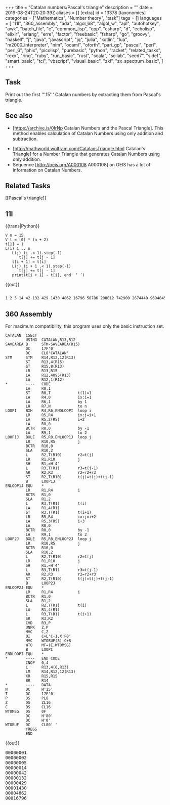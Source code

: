 +++
title = "Catalan numbers/Pascal's triangle"
description = ""
date = 2019-08-24T20:20:39Z
aliases = []
[extra]
id = 13378
[taxonomies]
categories = ["Mathematics", "Number theory", "task"]
tags = []
languages = [
  "11l",
  "360_assembly",
  "ada",
  "algol_68",
  "algol_w",
  "apl",
  "autohotkey",
  "awk",
  "batch_file",
  "c",
  "common_lisp",
  "cpp",
  "csharp",
  "d",
  "echolisp",
  "elixir",
  "erlang",
  "erre",
  "factor",
  "freebasic",
  "fsharp",
  "go",
  "groovy",
  "haskell",
  "j",
  "java",
  "javascript",
  "jq",
  "julia",
  "kotlin",
  "lua",
  "m2000_interpreter",
  "nim",
  "ocaml",
  "oforth",
  "pari_gp",
  "pascal",
  "perl",
  "perl_6",
  "phix",
  "picolisp",
  "purebasic",
  "python",
  "racket",
  "related_tasks",
  "rexx",
  "ring",
  "ruby",
  "run_basic",
  "rust",
  "scala",
  "scilab",
  "seed7",
  "sidef",
  "smart_basic",
  "tcl",
  "vbscript",
  "visual_basic",
  "zkl",
  "zx_spectrum_basic",
]
+++

## Task
Print out the first   '''15'''   Catalan numbers by extracting them from Pascal's triangle.


## See also
*   [https://archive.is/0IrNp Catalan Numbers and the Pascal Triangle]. <!-- Relation Pascal Triangle and the Catalan Numbers Radoslav Jovanovic -->     This method enables calculation of Catalan Numbers using only addition and subtraction.
<!-- '''http://milan.milanovic.org/math/english/fibo/fibo4.html is broken. -->
*   [http://mathworld.wolfram.com/CatalansTriangle.html Catalan's Triangle] for a Number Triangle that generates Catalan Numbers using only addition.
*   Sequence [http://oeis.org/A000108 A000108] on OEIS has a lot of information on Catalan Numbers.

## Related Tasks
[[Pascal's triangle]]





## 11l

{{trans|Python}}

```11l
V n = 15
V t = [0] * (n + 2)
t[1] = 1
L(i) 1 .. n
   L(j) (i .< 1).step(-1)
      t[j] += t[j - 1]
   t[i + 1] = t[i]
   L(j) (i + 1 .< 1).step(-1)
      t[j] += t[j - 1]
   print(t[i + 1] - t[i], end' ‘ ’)
```

{{out}}

```txt

1 2 5 14 42 132 429 1430 4862 16796 58786 208012 742900 2674440 9694845

```



## 360 Assembly

For maximum compatibility, this program uses only the basic instruction set.

```360asm
CATALAN  CSECT
         USING  CATALAN,R13,R12
SAVEAREA B      STM-SAVEAREA(R15)
         DC     17F'0'
         DC     CL8'CATALAN'
STM      STM    R14,R12,12(R13)
         ST     R13,4(R15)
         ST     R15,8(R13)
         LR     R13,R15
         LA     R12,4095(R13)
         LA     R12,1(R12)
*        ----   CODE
         LA     R0,1
         ST     R0,T            t(1)=1
         LA     R4,0            ix:i=1
         LA     R6,1            by 1
         LH     R7,N            to n
LOOPI    BXH    R4,R6,ENDLOOPI  loop i
         LR     R5,R4           ix:j=i+1
         LA     R5,2(R5)        i+2
         LA     R8,0
         BCTR   R8,0            by -1
         LA     R9,1            to 2
LOOP1J   BXLE   R5,R8,ENLOOP1J  loop j
         LR     R10,R5          j
         BCTR   R10,0
         SLA    R10,2
         L      R2,T(R10)       r2=t(j)
         LR     R1,R10          j
         SH     R1,=H'4'
         L      R3,T(R1)        r3=t(j-1)
         AR     R2,R3           r2=r2+r3
         ST     R2,T(R10)       t(j)=t(j)+t(j-1)
         B      LOOP1J
ENLOOP1J EQU    *
         LR     R1,R4           i
         BCTR   R1,0
         SLA    R1,2
         L      R3,T(R1)        t(i)
         LA     R1,4(R1)
         ST     R3,T(R1)        t(i+1)
         LR     R5,R4           ix:j=i+2
         LA     R5,3(R5)        i+3
         LA     R8,0
         BCTR   R8,0            by -1
         LA     R9,1            to 2
LOOP2J   BXLE   R5,R8,ENLOOP2J  loop j
         LR     R10,R5          j
         BCTR   R10,0
         SLA    R10,2
         L      R2,T(R10)       r2=t(j)
         LR     R1,R10          j
         SH     R1,=H'4'
         L      R3,T(R1)        r3=t(j-1)
         AR     R2,R3           r2=r2+r3
         ST     R2,T(R10)       t(j)=t(j)+t(j-1)
         B      LOOP2J
ENLOOP2J EQU    *
         LR     R1,R4           i
         BCTR   R1,0
         SLA    R1,2
         L      R2,T(R1)        t(i)
         LA     R1,4(R1)
         L      R3,T(R1)        t(i+1)
         SR     R3,R2
         CVD    R3,P
         UNPK   Z,P
         MVC    C,Z
         OI     C+L'C-1,X'F0'
         MVC    WTOBUF(8),C+8
         WTO    MF=(E,WTOMSG)
         B      LOOPI
ENDLOOPI EQU    *
*        ----   END CODE
         CNOP   0,4
         L      R13,4(0,R13)
         LM     R14,R12,12(R13)
         XR     R15,R15
         BR     R14
*        ----   DATA
N        DC     H'15'
T        DC     17F'0'
P        DS     PL8
Z        DS     ZL16
C        DS     CL16
WTOMSG   DS     0F
         DC     H'80'
         DC     H'0'
WTOBUF   DC     CL80' '
         YREGS
         END
```

{{out}}
<pre style="height:20ex">00000001
00000002
00000005
00000014
00000042
00000132
00000429
00001430
00004862
00016796
00058786
00208012
00742900
02674440
09694845
```



## Ada


Uses package Pascal from the Pascal triangle solution[[http://rosettacode.org/wiki/Pascal%27s_triangle#Ada]]


```Ada
with Ada.Text_IO, Pascal;

procedure Catalan is

   Last: Positive := 15;
   Row: Pascal.Row := Pascal.First_Row(2*Last+1);

begin
   for I in 1 .. Last loop
      Row := Pascal.Next_Row(Row);
      Row := Pascal.Next_Row(Row);
      Ada.Text_IO.Put(Integer'Image(Row(I+1)-Row(I+2)));
   end loop;
end Catalan;
```


{{out}}


```txt
1 2 5 14 42 132 429 1430 4862 16796 58786 208012 742900 2674440 9694845
```



## ALGOL 68

{{trans|C++}}

```algol68
INT n = 15;
[ 0 : n + 1 ]INT t;
t[0] := 0;
t[1] := 1;
FOR i TO n DO
    FOR j FROM i   BY -1 TO 2 DO t[j] := t[j] + t[j-1] OD;
    t[i+1] := t[i];
    FOR j FROM i+1 BY -1 TO 2 DO t[j] := t[j] + t[j-1] OD;
    print( ( whole( t[i+1] - t[i], 0 ), " " ) )
OD
```

{{out}}

```txt

1 2 5 14 42 132 429 1430 4862 16796 58786 208012 742900 2674440 9694845

```



## ALGOL W


```algolw
begin
    % print the first 15 Catalan numbers from Pascal's triangle %
    integer n;
    n := 15;
    begin
        integer array pascalLine ( 1 :: n + 1 );
        % the Catalan numbers are the differences between the middle and middle - 1 numbers of the odd %
        % lines of Pascal's triangle (lines with 3 or more numbers)                                    %
        % note - we only need to calculate the left side of the triangle                               %
        pascalLine( 1 ) := 1;
        for c := 2 until n + 1 do begin
            % even line %
            for i := c - 1 step -1 until 2 do pascalLine( i ) := pascalLine( i - 1 ) + pascalLine( i );
            pascalLine( c ) := pascalLine( c - 1 );
            % odd line %
            for i := c     step -1 until 2 do pascalLine( i ) := pascalLine( i - 1 ) + pascalLine( i );
            writeon( i_w := 1, s_w := 0, " ", pascalLine( c ) - pascalLine( c - 1 ) )
        end for_c
    end
end.
```

{{out}}

```txt

 1 2 5 14 42 132 429 1430 4862 16796 58786 208012 742900 2674440 9694845

```



## APL


```apl

      ⍝ Based heavily on the J solution
      CATALAN←{¯1↓↑-/1 ¯1↓¨(⊂⎕IO+0 0)⍉¨0 2⌽¨⊂(⎕IO-⍨⍳N){+\⍣⍺⊢⍵}⍤0 1⊢1⍴⍨N←⍵+2}

```

{{out}}

```txt

      CATALAN 15
1 2 5 14 42 132 429 1430 4862 16796 58786 208012 742900 2674440 9694845

```



## AutoHotkey

{{works with|AutoHotkey_L}}

```AutoHotkey
/* Generate Catalan Numbers
//
// smgs: 20th Feb, 2014
*/
Array := [], Array[2,1] := Array[2,2] := 1 ; Array inititated and 2nd row of pascal's triangle assigned
INI := 3 ; starts with calculating the 3rd row and as such the value
Loop, 31 ; every odd row is taken for calculating catalan number as such to obtain 15 we need 2n+1
{
	if ( A_index > 2 )
	{
		Loop, % A_INDEX
		{
			old := ini-1, 		index := A_index, 		index_1 := A_index + 1
			Array[ini, index_1] := Array[old, index] + Array[old, index_1]
			Array[ini, 1] := Array[ini, ini] := 1
			line .= Array[ini, A_index] " "
		}
	;~ MsgBox % line ; gives rows of pascal's triangle
	; calculating every odd row starting from 1st so as to obtain catalan's numbers
		if ( mod(ini,2) != 0)
		{
			StringSplit, res, line, %A_Space%
			ans := res0//2, ans_1 := ans++
			result := result . res%ans_1% - res%ans% " "
		}
	line :=
	ini++
	}
}
MsgBox % result
```

{{out|Produces}}

```txt

1 2 5 14 42 132 429 1430 4862 16796 58786 208012 742900 2674440 9694845

```


## AWK


```AWK

# syntax: GAWK -f CATALAN_NUMBERS_PASCALS_TRIANGLE.AWK
# converted from C
BEGIN {
    printf("1")
    for (n=2; n<=15; n++) {
      num = den = 1
      for (k=2; k<=n; k++) {
        num *= (n + k)
        den *= k
        catalan = num / den
      }
      printf(" %d",catalan)
    }
    printf("\n")
    exit(0)
}

```

{{out}}

```txt

1 2 5 14 42 132 429 1430 4862 16796 58786 208012 742900 2674440 9694845

```



## Batch File


```dos
@echo off
setlocal ENABLEDELAYEDEXPANSION
set n=15
set /A nn=n+1
for /L %%i in (0,1,%nn%) do set t.%%i=0
set t.1=1
for /L %%i in (1,1,%n%) do (
    set /A ip=%%i+1
    for /L %%j in (%%i,-1,1) do (
        set /A jm=%%j-1
	    set /A t.%%j=t.%%j+t.!jm!
	)
    set /A t.!ip!=t.%%i
    for /L %%j in (!ip!,-1,1) do (
        set /A jm=%%j-1
	    set /A t.%%j=t.%%j+t.!jm!
	)
    set /A ci=t.!ip!-t.%%i
	echo !ci!
  )
)
pause
```

{{Out}}
<pre style="height:20ex">1
2
5
14
42
132
429
1430
4862
16796
58786
208012
742900
2674440
9694845
```



## C


```c

//This code implements the print of 15 first Catalan's Numbers
//Formula used:
//  __n__
//   | |  (n + k) / k  n>0
//   k=2

#include <stdio.h>
#include <stdlib.h>

//the number of Catalan's Numbers to be printed
const int N = 15;

int main()
{
    //loop variables (in registers)
    register int k, n;

    //necessarily ull for reach big values
    unsigned long long int num, den;

    //the nmmber
    int catalan;

    //the first is not calculated for the formula
    printf("1 ");

    //iterating from 2 to 15
    for (n=2; n<=N; ++n) {
        //initializaing for products
        num = den = 1;
        //applying the formula
        for (k=2; k<=n; ++k) {
            num *= (n+k);
            den *= k;
            catalan = num /den;
        }

        //output
        printf("%d ", catalan);
    }

    //the end
    printf("\n");
    return 0;
}

```


{{out}}

```txt

1 2 5 14 42 132 429 1430 4862 16796 58786 208012 742900 2674440 9694845

```



## C++


```cpp
// Generate Catalan Numbers
//
// Nigel Galloway: June 9th., 2012
//
#include <iostream>
int main() {
  const int N = 15;
  int t[N+2] = {0,1};
  for(int i = 1; i<=N; i++){
    for(int j = i; j>1; j--) t[j] = t[j] + t[j-1];
    t[i+1] = t[i];
    for(int j = i+1; j>1; j--) t[j] = t[j] + t[j-1];
    std::cout << t[i+1] - t[i] << " ";
  }
  return 0;
}
```

{{out|Produces}}

```txt

1 2 5 14 42 132 429 1430 4862 16796 58786 208012 742900 2674440 9694845

```



## C#

{{trans|C++}}

```c#

int n = 15;
List<int> t = new List<int>() { 0, 1 };
for (int i = 1; i <= n; i++)
{
    for (var j = i; j > 1; j--) t[j] += t[j - 1];
    t.Add(t[i]);
    for (var j = i + 1; j > 1; j--) t[j] += t[j - 1];
    Console.Write(((i == 1) ? "" : ", ") + (t[i + 1] - t[i]));
}

```

{{out|Produces}}

```txt

1, 2, 5, 14, 42, 132, 429, 1430, 4862, 16796, 58786, 208012, 742900, 2674440, 9694845

```




## Common Lisp



```Lisp
(defun catalan (n)
  "Return the n-th Catalan number"
  (if (<= n 1)  1
    (let ((result 2))
      (dotimes (k (- n 2) result)
        (setq result (* result (/ (+ n k 2) (+ k 2)))) ))))


(dotimes (n 15)
  (print (catalan (1+ n))) )
```


{{out}}


```txt
1
2
5
14
42
132
429
1430
4862
16796
58786
208012
742900
2674440
9694845
```




## D

{{trans|C++}}

```d
void main() {
    import std.stdio;

    enum uint N = 15;
    uint[N + 2] t;
    t[1] = 1;

    foreach (immutable i; 1 .. N + 1) {
        foreach_reverse (immutable j; 2 .. i + 1)
            t[j] += t[j - 1];
        t[i + 1] = t[i];
        foreach_reverse (immutable j; 2 .. i + 2)
            t[j] += t[j - 1];
        write(t[i + 1] - t[i], ' ');
    }
}
```

{{out}}

```txt
1 2 5 14 42 132 429 1430 4862 16796 58786 208012 742900 2674440 9694845
```



## EchoLisp


```scheme

(define dim 100)
(define-syntax-rule  (Tidx i j)  (+ i (* dim j)))

;; generates Catalan's triangle
;; T (i , j) = T(i-1,j) + T (i, j-1)

(define (T n)
	(define i (modulo n dim))
	(define j (quotient n dim))
	(cond
		((zero? i) 1) ;; left column = 1
		((= i j) (T (Tidx (1- i) j))) ;; diagonal value = left value
		(else (+ (T (Tidx (1- i) j)) (T (Tidx i (1- j)))))))

(remember 'T #(1))

```

{{out}}

```scheme

;; take elements on diagonal = Catalan numbers
(for ((i (in-range 0 16))) (write (T (Tidx i i))))

 → 1 1 2 5 14 42 132 429 1430 4862 16796 58786 208012 742900 2674440 9694845

```



## Elixir


```elixir
defmodule Catalan do
  def numbers(num) do
    {result,_} = Enum.reduce(1..num, {[],{0,1}}, fn i,{list,t0} ->
      t1 = numbers(i, t0)
      t2 = numbers(i+1, Tuple.insert_at(t1, i+1, elem(t1, i)))
      {[elem(t2, i+1) - elem(t2, i) | list], t2}
    end)
    Enum.reverse(result)
  end

  defp numbers(0, t), do: t
  defp numbers(n, t), do: numbers(n-1, put_elem(t, n, elem(t, n-1) + elem(t, n)))
end

IO.inspect Catalan.numbers(15)
```


{{out}}

```txt

[1, 2, 5, 14, 42, 132, 429, 1430, 4862, 16796, 58786, 208012, 742900, 2674440, 9694845]

```


## Erlang


```erlang

-module(catalin).
-compile(export_all).
mul(N,D,S,S)->
	N2=N*(S+S),
	D2=D*S,
	K = N2 div D2 ;
mul(N,D,S,L)->
	N2=N*(S+L),
	D2=D*L,
	K = mul(N2,D2,S,L+1).

catl(Ans,16) -> Ans;
catl(D,S)->
	C=mul(1,1,S,2),
	catl([D|C],S+1).
main()->
	Ans=catl(1,2).

```


## ERRE


```ERRE

PROGRAM CATALAN

!$DOUBLE

DIM CATALAN[50]

FUNCTION ODD(X)
    ODD=FRC(X/2)<>0
END FUNCTION

PROCEDURE GETCATALAN(L)
    LOCAL J,K,W
    LOCAL DIM PASTRI[100]

    L=L*2
    PASTRI[0]=1
    J=0
    WHILE J<L DO
       J+=1
       K=INT((J+1)/2)
       PASTRI[K]=PASTRI[K-1]
       FOR W=K TO 1 STEP -1 DO
          PASTRI[W]+=PASTRI[W-1]
       END FOR
       IF NOT(ODD(J)) THEN
          K=INT(J/2)
          CATALAN[K]=PASTRI[K]-PASTRI[K-1]
       END IF
    END WHILE
END PROCEDURE

BEGIN
   LL=15
   GETCATALAN(LL)
   FOR I=1 TO LL DO
      WRITE("### ####################";I;CATALAN[I])
   END FOR
END PROGRAM

```

{{out}}

```txt

  1                    1
  2                    2
  3                    5
  4                   14
  5                   42
  6                  132
  7                  429
  8                 1430
  9                 4862
 10                16796
 11                58786
 12               208012
 13               742900
 14              2674440
 15              9694845

```



## F#


```F#

let mutable nm=uint64(1)
let mutable dm=uint64(1)
let mutable a=uint64(1)

printf "1, "
for i = 2 to 15 do
    nm<-uint64(1)
    dm<-uint64(1)
    for k = 2 to i do
        nm <-uint64( uint64(nm) * (uint64(i)+uint64(k)))
        dm <-uint64( uint64(dm) * uint64(k))
    let a = uint64(uint64(nm)/uint64(dm))
    printf "%u"a
    if(i<>15) then
        printf ", "

```



## Factor


```factor
USING: arrays grouping io kernel math prettyprint sequences ;
IN: rosetta-code.catalan-pascal

: next-row ( seq -- seq' )
    2 clump [ sum ] map 1 prefix 1 suffix ;

: pascal ( n -- seq )
    1 - { { 1 } } swap [ dup last next-row suffix ] times ;

15 2 * pascal [ length odd? ] filter [
    dup length 1 = [ 1 ]
    [ dup midpoint@ dup 1 + 2array swap nths first2 - ] if
    pprint bl
] each drop
```

{{out}}

```txt

1 1 2 5 14 42 132 429 1430 4862 16796 58786 208012 742900 2674440

```



## FreeBASIC


```freebasic
' version 15-09-2015
' compile with: fbc -s console

#Define size 31                 ' (N * 2 + 1)

Sub pascal_triangle(rows As Integer, Pas_tri() As ULongInt)

    Dim As Integer x, y

    For x = 1 To rows
        Pas_tri(1,x) = 1
        Pas_tri(x,1) = 1
    Next

    For x = 2 To rows
        For y = 2 To rows + 1 - x
            Pas_tri(x, y) = pas_tri(x - 1 , y) + pas_tri(x, y - 1)
        Next
    Next

End Sub

' ------=< MAIN >=------

Dim As Integer count, row
Dim As ULongInt triangle(1 To size, 1 To size)

pascal_triangle(size, triangle())

'  1   1   1   1   1   1
'  1   2   3   4   5   6
'  1   3   6  10  15  21
'  1   4  10  20  35  56
'  1   5  15  35  70 126
'  1   6  21  56 126 252
' The Pascal triangle is rotated 45 deg.
' to find the Catalan number we need to follow the diagonal
' for top left to bottom right
' take the number on diagonal and subtract the number in de cell
' one up and one to right
' 1 (2 - 1), 2 (6 - 4), 5 (20 - 15) ...


Print "The first 15 Catalan numbers are" : print
count = 1 : row = 2
Do
    Print Using "###: #########"; count; triangle(row, row) - triangle(row +1, row -1)
    row = row + 1
    count =  count + 1
Loop Until count > 15

' empty keyboard buffer
While InKey <> "" : Wend
Print : Print "hit any key to end program"
Sleep
End
```

{{out}}

```txt
The first 15 Catalan numbers are

  1:         1
  2:         2
  3:         5
  4:        14
  5:        42
  6:       132
  7:       429
  8:      1430
  9:      4862
 10:     16796
 11:     58786
 12:    208012
 13:    742900
 14:   2674440
 15:   9694845
```



## Go

{{trans|C++}}

```go
package main

import "fmt"

func main() {
    const n = 15
    t := [n + 2]uint64{0, 1}
    for i := 1; i <= n; i++ {
        for j := i; j > 1; j-- {
            t[j] += t[j-1]
        }
        t[i+1] = t[i]
        for j := i + 1; j > 1; j-- {
            t[j] += t[j-1]
        }
        fmt.Printf("%2d : %d\n", i, t[i+1]-t[i])
    }
}
```


{{out}}

```txt

 1 : 1
 2 : 2
 3 : 5
 4 : 14
 5 : 42
 6 : 132
 7 : 429
 8 : 1430
 9 : 4862
10 : 16796
11 : 58786
12 : 208012
13 : 742900
14 : 2674440
15 : 9694845

```



## Groovy

{{trans|C}}

```Groovy

class Catalan
{
 public static void main(String[] args)
  {
    BigInteger N = 15;
    BigInteger k,n,num,den;
    BigInteger  catalan;
      print(1);
       for(n=2;n<=N;n++)
          {
            num = 1;
            den = 1;
              for(k=2;k<=n;k++)
                 {
                    num = num*(n+k);
                    den = den*k;
                    catalan = num/den;
                 }
            print(" " + catalan);
          }

  }
}
​
```

{{out}}

```txt

1 2 5 14 42 132 429 1430 4862 16796 58786 208012 742900 2674440 9694845

```



## Haskell

As required by the task this implementation extracts the Catalan numbers from Pascal's triangle, rather
than calculating them directly.  Also, note that it (correctly) produces [1, 1] as the first two numbers.

```haskell
import System.Environment (getArgs)

-- Pascal's triangle.
pascal :: [[Integer]]
pascal = [1] : map (\row -> 1 : zipWith (+) row (tail row) ++ [1]) pascal

-- The Catalan numbers from Pascal's triangle.  This uses a method from
-- http://www.cut-the-knot.org/arithmetic/algebra/CatalanInPascal.shtml
-- (see "Grimaldi").
catalan :: [Integer]
catalan = map (diff . uncurry drop) $ zip [0..] (alt pascal)
  where alt (x:_:zs) = x : alt zs -- every other element of an infinite list
        diff (x:y:_) = x - y
        diff (x:_)   = x

main :: IO ()
main = do
  ns <- fmap (map read) getArgs :: IO [Int]
  mapM_ (print . flip take catalan) ns
```


{{out}}

```txt

./catalan 15
[1,1,2,5,14,42,132,429,1430,4862,16796,58786,208012,742900,2674440]

```


=={{header|Icon}} and {{header|Unicon}}==

The following works in both languages.  It avoids computing elements in Pascal's triangle
that aren't used.


```unicon
link math

procedure main(A)
    limit := (integer(A[1])|15)+1
    every write(right(binocoef(i := 2*seq(0)\limit,i/2)-binocoef(i,i/2+1),30))
end
```


Sample run:

```txt

->cn
                             1
                             2
                             5
                            14
                            42
                           132
                           429
                          1430
                          4862
                         16796
                         58786
                        208012
                        742900
                       2674440
                       9694845
->

```



## J



```j
   Catalan=. }:@:(}.@:((<0 1)&|:) - }:@:((<0 1)&|:@:(2&|.)))@:(i. +/\@]^:[ #&1)@:(2&+)
```

{{out|Example use}}

```j
   Catalan 15
1 2 5 14 42 132 429 1430 4862 16796 58786 208012 742900 2674440 9694845

```


A structured derivation of Catalan follows:


```j
   o=. @: NB. Composition of verbs (functions)
   ( PascalTriangle=. i. ((+/\@]^:[)) #&1 ) 5
1 1  1  1  1
1 2  3  4  5
1 3  6 10 15
1 4 10 20 35
1 5 15 35 70
   ( MiddleDiagonal=. (<0 1)&|: )               o PascalTriangle 5
1 2 6 20 70
   ( AdjacentLeft=.   MiddleDiagonal o (2&|.) ) o PascalTriangle 5
1 4 15 1 5

   ( Catalan=. }: o (}. o MiddleDiagonal - }: o AdjacentLeft) o PascalTriangle o (2&+) f. ) 5
1 2 5 14 42

   Catalan
}:@:(}.@:((<0 1)&|:) - }:@:((<0 1)&|:@:(2&|.)))@:(i. +/\@]^:[ #&1)@:(2&+)
```



## Java

{{trans|C++}}

```java
public class Test {
    public static void main(String[] args) {
        int N = 15;
        int[] t = new int[N + 2];
        t[1] = 1;

        for (int i = 1; i <= N; i++) {

            for (int j = i; j > 1; j--)
                t[j] = t[j] + t[j - 1];

            t[i + 1] = t[i];

            for (int j = i + 1; j > 1; j--)
                t[j] = t[j] + t[j - 1];

            System.out.printf("%d ", t[i + 1] - t[i]);
        }
    }
}
```



```txt
1 2 5 14 42 132 429 1430 4862 16796 58786 208012 742900 2674440 9694845
```



## JavaScript


### ES5

Iteration
{{trans|C++}}

```javascript
var n = 15;
for (var t = [0, 1], i = 1; i <= n; i++) {
    for (var j = i; j > 1; j--) t[j] += t[j - 1];
    t[i + 1] = t[i];
    for (var j = i + 1; j > 1; j--) t[j] += t[j - 1];
    document.write(i == 1 ? '' : ', ', t[i + 1] - t[i]);
}
```

{{out}}

```txt

1, 2, 5, 14, 42, 132, 429, 1430, 4862, 16796, 58786, 208012, 742900, 2674440, 9694845

```



### ES6

Functional composition
{{Trans|Haskell}}


```JavaScript
(() => {
    'use strict';

    // CATALAN

    // catalanSeries :: Int -> [Int]
    let catalanSeries = n => {
        let alternate = xs => xs.reduce(
                (a, x, i) => i % 2 === 0 ? a.concat([x]) : a, []
            ),
            diff = xs => xs.length > 1 ? xs[0] - xs[1] : xs[0];

        return alternate(pascal(n * 2))
            .map((xs, i) => diff(drop(i, xs)));
    }

    // PASCAL

    // pascal :: Int -> [[Int]]
    let pascal = n => until(
            m => m.level <= 1,
            m => {
                let nxt = zipWith(
                    (a, b) => a + b, [0].concat(m.row), m.row.concat(0)
                );
                return {
                    row: nxt,
                    triangle: m.triangle.concat([nxt]),
                    level: m.level - 1
                }
            }, {
                level: n,
                row: [1],
                triangle: [
                    [1]
                ]
            }
        )
        .triangle;


    // GENERIC FUNCTIONS

    // zipWith :: (a -> b -> c) -> [a] -> [b] -> [c]
    let zipWith = (f, xs, ys) =>
        xs.length === ys.length ? (
            xs.map((x, i) => f(x, ys[i]))
        ) : undefined;

    // until :: (a -> Bool) -> (a -> a) -> a -> a
    let until = (p, f, x) => {
        let v = x;
        while (!p(v)) v = f(v);
        return v;
    }

    // drop :: Int -> [a] -> [a]
    let drop = (n, xs) => xs.slice(n);

    // tail :: [a] -> [a]
    let tail = xs => xs.length ? xs.slice(1) : undefined;

    return tail(catalanSeries(16));
})();
```


{{Out}}

```JavaScript
[1,2,5,14,42,132,429,1430,4862,16796,58786,208012,742900,2674440,9694845]
```



## jq

The first identity (C(2n,n) - C(2n, n-1)) given in the reference is used in accordance with the task description, but it would of course be more efficient to factor out C(2n,n) and use the expression C(2n,n)/(n+1). See also [[Catalan_numbers#jq]] for other alternatives.

''Warning'': jq uses IEEE 754 64-bit arithmetic,
so the algorithm used here for Catalan numbers loses precision for n > 30 and fails completely for n > 510.

```jq
def binomial(n; k):
  if k > n / 2 then binomial(n; n-k)
  else reduce range(1; k+1) as $i (1; . * (n - $i + 1) / $i)
  end;

# Direct (naive) computation using two numbers in Pascal's triangle:
def catalan_by_pascal: . as $n | binomial(2*$n; $n) - binomial(2*$n; $n-1);
```


'''Example''':
 (range(0;16), 30, 31, 510, 511) | [., catalan_by_pascal]
{{Out}}

```sh
$ jq -n -c -f Catalan_numbers_Pascal.jq
[0,0]
[1,1]
[2,2]
[3,5]
[4,14]
[5,42]
[6,132]
[7,429]
[8,1430]
[9,4862]
[10,16796]
[11,58786]
[12,208012]
[13,742900]
[14,2674440]
[15,9694845]
[30,3814986502092304]
[31,14544636039226880]
[510,5.491717746183512e+302]
[511,null]
```



## Julia

{{trans|Matlab}}

```julia
# v0.6

function pascal(n::Int)
    r = ones(Int, n, n)
    for i in 2:n, j in 2:n
        r[i, j] = r[i-1, j] + r[i, j-1]
    end
    return r
end

function catalan_num(n::Int)
    p = pascal(n + 2)
    p[n+4:n+3:end-1] - diag(p, 2)
end

@show catalan_num(15)
```


{{out}}

```txt
catalan_num(15) = [1, 2, 5, 14, 42, 132, 429, 1430, 4862, 16796, 58786, 208012, 742900, 2674440, 9694845]
```



## Kotlin


```scala
// version 1.1.2

import java.math.BigInteger

val ONE = BigInteger.ONE

fun pascal(n: Int, k: Int): BigInteger {
    if (n == 0 || k == 0) return ONE
    val num = (k + 1..n).fold(ONE) { acc, i -> acc * BigInteger.valueOf(i.toLong()) }
    val den = (2..n - k).fold(ONE) { acc, i -> acc * BigInteger.valueOf(i.toLong()) }
    return num / den
}

fun catalanFromPascal(n: Int) {
    for (i in 1 until n step 2) {
        val mi = i / 2 + 1
        val catalan = pascal(i, mi) - pascal(i, mi - 2)
        println("${"%2d".format(mi)} : $catalan")
    }
}

fun main(args: Array<String>) {
    val n = 15
    catalanFromPascal(n * 2)
}
```


{{out}}

```txt

 1 : 1
 2 : 2
 3 : 5
 4 : 14
 5 : 42
 6 : 132
 7 : 429
 8 : 1430
 9 : 4862
10 : 16796
11 : 58786
12 : 208012
13 : 742900
14 : 2674440
15 : 9694845

```



## Lua

For each line of odd-numbered length from Pascal's triangle, print the middle number minus the one immediately to its right.
This solution is heavily based on the Lua code to generate Pascal's triangle from the page for that task.

```Lua
function nextrow (t)
    local ret = {}
    t[0], t[#t + 1] = 0, 0
    for i = 1, #t do ret[i] = t[i - 1] + t[i] end
    return ret
end

function catalans (n)
    local t, middle = {1}
    for i = 1, n do
        middle = math.ceil(#t / 2)
        io.write(t[middle] - (t[middle + 1] or 0) .. " ")
        t = nextrow(nextrow(t))
    end
end

catalans(15)
```

{{out}}

```txt
1 1 2 5 14 42 132 429 1430 4862 16796 58786 208012 742900 2674440
```


## M2000 Interpreter

{{trans|FreeBasic}}
We have to add -1 in For x=2 to rows, because in FreeBasic when x=rows then inner loop never happen  because end value for y is 1, so lower than start value 2. In M2000 this should run from 2 to 1, so we have to exclude this situation from  outer loop, adding -1, and before loop we have to include en exit from sub if rows are less than 2.

We can define integer variables (16 bit), and we can use integer literals numbers using % as last char.

Inside triangle array we use decimal numbers, using @ for first literals, so all additions next produce decimals too.

We use & to pass by reference, here anarray, to sub, but because a sub can see anything in module we can change array name inside sub to same as triangle and we can remove arguments (including size).


```M2000 Interpreter

Module CatalanNumbers {
      Def Integer count, t_row, size=31
      Dim triangle(1 to size, 1 to size)

      \\ call sub
      pascal_triangle(size, &triangle())


      Print "The first 15 Catalan numbers are"
      count = 1% : t_row = 2%

      Do {
            Print  Format$("{0:0:-3}:{1:0:-15}", count, triangle(t_row, t_row) - triangle(t_row +1, t_row -1))
            t_row++
            count++
      } Until count > 15
      End

      Sub pascal_triangle(rows As Integer, &Pas_tri())
          Local x=0%, y=0%
          For x = 1 To rows
              Pas_tri( 1%, x ) = 1@
              Pas_tri( x, 1% ) = 1@
          Next x
          if rows<2 then exit sub
          For x = 2 To rows-1
              For y = 2 To rows + 1 - x
                  Pas_tri(x, y) = pas_tri(x - 1 , y) + pas_tri(x, y - 1)
              Next y
          Next x
      End Sub
}
CatalanNumbers

```

{{out}}

```txt

  1:              1
  2:              2
  3:              5
  4:             14
  5:             42
  6:            132
  7:            429
  8:           1430
  9:           4862
 10:          16796
 11:          58786
 12:         208012
 13:         742900
 14:        2674440
 15:        9694845

```



=={{header|Mathematica}} / {{header|Wolfram Language}}==
This builds the entire Pascal triangle that's needed and holds it in memory. Very inefficienct, but seems to be what is asked in the problem.

```Mathematica
nextrow[lastrow_] := Module[{output},
  output = ConstantArray[1, Length[lastrow] + 1];
  Do[
   output[[i + 1]] = lastrow[[i]] + lastrow[[i + 1]];
   , {i, 1, Length[lastrow] - 1}];
  output
  ]
pascaltriangle[size_] := NestList[nextrow, {1}, size]
catalannumbers[length_] := Module[{output, basetriangle},
  basetriangle = pascaltriangle[2 length];
  list1 = basetriangle[[# *2 + 1, # + 1]] & /@ Range[length];
  list2 = basetriangle[[# *2 + 1, # + 2]] & /@ Range[length];
  list1 - list2
  ]
(* testing *)
catalannumbers[15]
```

{{out}}

```txt
{1, 2, 5, 14, 42, 132, 429, 1430, 4862, 16796, 58786, 208012, 742900, 2674440, 9694845}
```


=={{header|MATLAB}} / {{header|Octave}}==


```MATLAB
n = 15;
p = pascal(n + 2);
p(n + 4 : n + 3 : end - 1)' - diag(p, 2)
```

{{Out}}

```txt
ans =
         1
         2
         5
        14
        42
       132
       429
      1430
      4862
     16796
     58786
    208012
    742900
   2674440
   9694845
```



## Nim

{{trans|Python}}

```nim
const n = 15
var t = newSeq[int](n + 2)

t[1] = 1
for i in 1..n:
  for j in countdown(i, 1): t[j] += t[j-1]
  t[i+1] = t[i]
  for j in countdown(i+1, 1): t[j] += t[j-1]
  stdout.write t[i+1] - t[i], " "
```

{{Out}}

```txt
1 2 5 14 42 132 429 1430 4862 16796 58786 208012 742900 2674440 9694845
```



## OCaml


```ocaml

let catalan : int ref = ref 0 in
Printf.printf "%d ," 1 ;
for i = 2 to 9  do
let nm : int ref = ref 1 in
let den : int ref = ref 1 in
for k = 2 to i do
nm := (!nm)*(i+k);
den := (!den)*k;
catalan := (!nm)/(!den) ;
done;
print_int (!catalan); print_string "," ;
done;;

```

{{out}}

```txt

OUTPUT:
1 ,2,5,14,42,132,429,1430,4862

```



## Oforth



```Oforth
import: mapping

: pascal( n -- [] )
   [ 1 ] n #[ dup [ 0 ] + [ 0 ] rot + zipWith( #+ ) ] times ;

: catalan( n -- m )
   n 2 * pascal at( n 1+ ) n 1+ / ;
```


{{out}}

```txt

>#catalan 15 seq map .
[1, 2, 5, 14, 42, 132, 429, 1430, 4862, 16796, 58786, 208012, 742900, 2674440, 9694845]

```



## PARI/GP


```parigp
vector(15,n,binomial(2*n,n)-binomial(2*n,n+1))
```

{{out}}

```txt
%1 = [1, 2, 5, 14, 42, 132, 429, 1430, 4862, 16796, 58786, 208012, 742900, 2674440, 9694845]
```



## Pascal


```pascal
type
  tElement = Uint64;
var
  Catalan : array[0..50] of tElement;
procedure GetCatalan(L:longint);
var
  PasTri : array[0..100] of tElement;
  j,k: longInt;
begin
  l := l*2;
  PasTri[0] := 1;
  j    := 0;
  while (j<L) do
  begin
    inc(j);
    k := (j+1) div 2;
    PasTri[k] :=PasTri[k-1];
    For k := k downto 1 do
      inc(PasTri[k],PasTri[k-1]);
    IF NOT(Odd(j)) then
    begin
      k := j div 2;
      Catalan[k] :=PasTri[k]-PasTri[k-1];
    end;
  end;
end;

var
  i,l: longint;
Begin
  l := 15;
  GetCatalan(L);
  For i := 1 to L do
    Writeln(i:3,Catalan[i]:20);
end.
```


```txt
  1                   1
  2                   2
  3                   5
  4                  14
  5                  42
  6                 132
  7                 429
  8                1430
  9                4862
 10               16796
 11               58786
 12              208012
 13              742900
 14             2674440
 15             9694845


```



## Perl

{{trans|C++}}

```Perl>use constant N =
 15;
my @t = (0, 1);
for(my $i = 1; $i <= N; $i++) {
    for(my $j = $i; $j > 1; $j--) { $t[$j] += $t[$j-1] }
    $t[$i+1] = $t[$i];
    for(my $j = $i+1; $j>1; $j--) { $t[$j] += $t[$j-1] }
    print $t[$i+1] - $t[$i], " ";
}
```

{{out}}

```txt
1 2 5 14 42 132 429 1430 4862 16796 58786 208012 742900 2674440 9694845
```


After the 28th Catalan number, this overflows 64-bit integers.  We could add <tt>use bigint;</tt> <tt>use Math::GMP ":constant";</tt> to make it work, albeit not at a fast pace.  However we can use a module to do it much faster:
{{libheader|ntheory}}

```Perl
use ntheory qw/binomial/;
print join(" ", map { binomial( 2*$_, $_) / ($_+1) } 1 .. 1000), "\n";
```


The <tt>Math::Pari</tt> module also has a binomial, but isn't as fast and overflows its stack after 3400.


## Perl 6

{{works with|Rakudo|2015.12}}

```perl6
constant @pascal = [1], -> @p { [0, |@p Z+ |@p, 0] } ... *;

constant @catalan = gather for 2, 4 ... * -> $ix {
    my @row := @pascal[$ix];
    my $mid = +@row div 2;
    take [-] @row[$mid, $mid+1]
}

.say for @catalan[^20];
```

{{out}}

```txt
1
2
5
14
42
132
429
1430
4862
16796
58786
208012
742900
2674440
9694845
35357670
129644790
477638700
1767263190
6564120420
```



## Phix

Calculates the minimum pascal triangle in minimum memory. Inspired by the comments in, but not the code of the FreeBasic example

```Phix
constant N = 15 -- accurate to 30, nan/inf for anything over 514 (bigatom version is below).
sequence catalan = {},      -- (>=1 only)
         p = repeat(1,N+1)
atom p1
for i=1 to N do
    p1 = p[1]*2
    catalan = append(catalan,p1-p[2])
    for j=1 to N-i+1 do
        p1 += p[j+1]
        p[j] = p1
    end for
--  ?p[1..N-i+1]
end for
?catalan
```

{{out}}

```txt

{1,2,5,14,42,132,429,1430,4862,16796,58786,208012,742900,2674440,9694845}

```

Explanatory comments to accompany the above

```Phix
-- FreeBASIC said:
--'  1   1   1   1   1   1
--'  1   2   3   4   5   6
--'  1   3   6  10  15  21
--'  1   4  10  20  35  56
--'  1   5  15  35  70 126
--'  1   6  21  56 126 252
--' The Pascal triangle is rotated 45 deg.
--' to find the Catalan number we need to follow the diagonal
--' for top left to bottom right
--' take the number on diagonal and subtract the number in de cell
--' one up and one to right
--' 1 (2 - 1), 2 (6 - 4), 5 (20 - 15) ...
--
-- The first thing that struck me was it is twice as big as it needs to be,
--  something like this would do...
--    1   1   1   1   1   1
--        2   3   4   5   6
--            6  10  15  21
--               20  35  56
--                   70 126
--                      252
-- It is more obvious from the upper square that the diagonal on that, which is
--  that same as column 1 on this, is twice the previous, which on the second
--  diagram is in column 2. Further, once we have calculated the value for column
--  one above, we can use it immediately to calculate the next catalan number and
--  do not need to store it. Lastly we can overwrite row 1 with row 2 etc in situ,
--  and the following shows what we need for subsequent rounds:
--    1   1   1   1   1
--    3   4   5   6
--   10  15  21
--   35  56
--  126  (unused)
```



###  gmp version

{{libheader|mpfr}}

```Phix
include builtins\mpfr.e

function catalanB(integer n)    -- very very fast!
sequence catalan = mpz_inits(n),
         p = mpz_inits(n+1,1)
mpz p1 = mpz_init(1)
    if n=0 then return p1 end if
    for i=1 to n do
        mpz_mul_si(p1,p[1],2)
        mpz_sub(catalan[i],p1,p[2])
        for j=1 to n-i+1 do
            mpz_add(p1,p1,p[j+1])
            mpz_set(p[j],p1)
        end for
    end for
    return catalan[n]
end function

printf(1,"%d: %s (%s)\n",{100,mpz_get_str(catalanB(100))})
printf(1,"%d: %s (%s)\n",{250,mpz_get_str(catalanB(250))})
```

{{out}}

```txt

100: 896519947090131496687170070074100632420837521538745909320
250: 465116795969233796497747947259667807407291160080922096111953326525143875193659257831340309862635877995262413955019878805418475969029457769094808256

```

The above is significantly faster than the equivalent(s) on [[Catalan_numbers#Phix|Catalan_numbers]],
a quick comparison showing the latter getting exponentially worse (then again I memoised the slowest recursive version):

```txt

            800 2000  4000 8000
catalanB:  0.6s 3.5s 14.5s  64s
catalan2m: 0.7s 7.0s 64.9s 644s

```



## PicoLisp


```PicoLisp
(de bino (N K)
   (let f
      '((N)
         (if (=0 N) 1 (apply * (range 1 N))) )
      (/
         (f N)
         (* (f (- N K)) (f K)) ) ) )

(for N 15
  (println
     (-
        (bino (* 2 N) N)
        (bino (* 2 N) (inc N)) ) ) )
(bye)
```



## PureBasic

{{trans|C}}

```PureBasic
#MAXNUM = 15
Declare catalan()

If OpenConsole("Catalan numbers")
  catalan()
  Input()
  End 0
Else
  End -1
EndIf

Procedure catalan()
  Define k.i, n.i, num.d, den.d, cat.d

  Print("1 ")

  For n=2 To #MAXNUM
    num=1 : den =1
    For k=2 To n
      num * (n+k)
      den * k
      cat = num / den
    Next
    Print(Str(cat)+" ")
  Next
EndProcedure
```

{{out}}

```txt

1 2 5 14 42 132 429 1430 4862 16796 58786 208012 742900 2674440 9694845
```



## Python


### Procedural

{{trans|C++}}

```python>>>
 n = 15
>>> t = [0] * (n + 2)
>>> t[1] = 1
>>> for i in range(1, n + 1):
	for j in range(i, 1, -1): t[j] += t[j - 1]
	t[i + 1] = t[i]
	for j in range(i + 1, 1, -1): t[j] += t[j - 1]
	print(t[i+1] - t[i], end=' ')


1 2 5 14 42 132 429 1430 4862 16796 58786 208012 742900 2674440 9694845
>>>
```


{{Works with|Python|2.7}}

```python
def catalan_number(n):
    nm = dm = 1
    for k in range(2, n+1):
      nm, dm = ( nm*(n+k), dm*k )
    return nm/dm

print [catalan_number(n) for n in range(1, 16)]

[1, 2, 5, 14, 42, 132, 429, 1430, 4862, 16796, 58786, 208012, 742900, 2674440, 9694845]
```



### Composition of pure functions

Note that sequence [http://oeis.org/A000108 A000108]  on OEIS (referenced in the task description) confirms that the first four Catalan numbers are indeed 1, 1, 2, 5 ...

(Several scripts on this page appear to lose the first 1).

{{Trans|Haskell}}
{{Works with|Python|3.7}}

```python
'''Catalan numbers from Pascal's triangle'''

from itertools import (islice)
from operator import (add)


# nCatalans :: Int -> [Int]
def nCatalans(n):
    '''The first n Catalan numbers,
       derived from Pascal's triangle.'''

    # diff :: [Int] -> Int
    def diff(xs):
        '''Difference between the first two items in the list,
           if its length is more than one.
           Otherwise, the first (only) item in the list.'''
        return (
            xs[0] - (xs[1] if 1 < len(xs) else 0)
        ) if xs else None
    return list(map(
        compose(diff)(uncurry(drop)),
        enumerate(map(fst, take(n)(
            everyOther(
                pascalTriangle()
            )
        )))
    ))


# pascalTriangle :: Gen [[Int]]
def pascalTriangle():
    '''A non-finite stream of
       Pascal's triangle rows.'''
    return iterate(nextPascal)([1])


# nextPascal :: [Int] -> [Int]
def nextPascal(xs):
    '''A row of Pascal's triangle
       derived from a preceding row.'''
    return zipWith(add)([0] + xs)(xs + [0])


# TEST ----------------------------------------------------
# main :: IO ()
def main():
    '''First 16 Catalan numbers.'''

    print(
        nCatalans(16)
    )


# GENERIC -------------------------------------------------

# compose (<<<) :: (b -> c) -> (a -> b) -> a -> c
def compose(g):
    '''Right to left function composition.'''
    return lambda f: lambda x: g(f(x))


# drop :: Int -> [a] -> [a]
# drop :: Int -> String -> String
def drop(n):
    '''The sublist of xs beginning at
       (zero-based) index n.'''
    def go(xs):
        if isinstance(xs, list):
            return xs[n:]
        else:
            take(n)(xs)
            return xs
    return lambda xs: go(xs)


# everyOther :: Gen [a] -> Gen [a]
def everyOther(g):
    '''Every other item of a generator stream.'''
    while True:
        yield take(1)(g)
        take(1)(g)      # Consumed, not yielded.


# fst :: (a, b) -> a
def fst(tpl):
    '''First component of a pair.'''
    return tpl[0]


# iterate :: (a -> a) -> a -> Gen [a]
def iterate(f):
    '''An infinite list of repeated applications of f to x.'''
    def go(x):
        v = x
        while True:
            yield v
            v = f(v)
    return lambda x: go(x)


# take :: Int -> [a] -> [a]
# take :: Int -> String -> String
def take(n):
    '''The prefix of xs of length n,
       or xs itself if n > length xs.'''
    return lambda xs: (
        xs[0:n]
        if isinstance(xs, list)
        else list(islice(xs, n))
    )


# uncurry :: (a -> b -> c) -> ((a, b) -> c)
def uncurry(f):
    '''A function over a tuple
       derived from a curried function.'''
    return lambda xy: f(xy[0])(
        xy[1]
    )


# zipWith :: (a -> b -> c) -> [a] -> [b] -> [c]
def zipWith(f):
    '''A list constructed by zipping with a
       custom function, rather than with the
       default tuple constructor.'''
    return lambda xs: lambda ys: (
        list(map(f, xs, ys))
    )


# MAIN ---
if __name__ == '__main__':
    main()
```

{{Out}}

```txt
[1, 1, 2, 5, 14, 42, 132, 429, 1430, 4862, 16796, 58786, 208012, 742900, 2674440, 9694845]
```



## Racket


```Racket

#lang racket

(define (next-half-row r)
  (define r1 (for/list ([x r] [y (cdr r)]) (+ x y)))
  `(,(* 2 (car r1)) ,@(for/list ([x r1] [y (cdr r1)]) (+ x y)) 1 0))

(let loop ([n 15] [r '(1 0)])
  (cons (- (car r) (cadr r))
        (if (zero? n) '() (loop (sub1 n) (next-half-row r)))))
;; -> '(1 1 2 5 14 42 132 429 1430 4862 16796 58786 208012 742900
;;      2674440 9694845)

```



## REXX


### explicit subscripts

All of the REXX program examples can handle arbitrary large numbers.

```rexx
/*REXX program  obtains and displays  Catalan numbers  from  a  Pascal's triangle.      */
parse arg N .                                    /*Obtain the optional argument from CL.*/
if N=='' | N==","  then N=15                     /*Not specified?  Then use the default.*/
numeric digits max(9, N%2 + N%8)                 /*so we can handle huge Catalan numbers*/
@.=0;   @.1=1                                    /*stem array default; define 1st value.*/

  do i=1  for N;                               ip=i+1
                      do j=i   by -1  for N;   jm=j-1;   @.j=@.j+@.jm;    end /*j*/
  @.ip=@.i;           do k=ip  by -1  for N;   km=k-1;   @.k=@.k+@.km;    end /*k*/
  say  @.ip - @.i                                /*display the   Ith   Catalan number.  */
  end   /*i*/                                    /*stick a fork in it,  we're all done. */
```

'''output'''   when using the default input:

```txt

1
2
5
14
42
132
429
1430
4862
16796
58786
208012
742900
2674440
9694845

```



### implicit subscripts


```rexx
/*REXX program  obtains and displays  Catalan numbers  from  a  Pascal's triangle.      */
parse arg N .                                    /*Obtain the optional argument from CL.*/
if N=='' | N==","  then N=15                     /*Not specified?  Then use the default.*/
numeric digits max(9, N%2 + N%8)                 /*so we can handle huge Catalan numbers*/
@.=0;  @.1=1                                     /*stem array default; define 1st value.*/
               do i=1  for N;  ip=i+1
                                      do j=i   by -1  for N;  @.j=@.j+@(j-1);   end  /*j*/
               @.ip=@.i;              do k=ip  by -1  for N;  @.k=@.k+@(k-1);   end  /*k*/
               say  @.ip - @.i                   /*display the   Ith   Catalan number.  */
               end   /*i*/
exit                                             /*stick a fork in it,  we're all done. */
/*──────────────────────────────────────────────────────────────────────────────────────*/
@:  parse arg !;   return @.!                    /*return the value of   @.[arg(1)]     */
```

'''output'''   is the same as the 1<sup>st</sup> version.


### using binomial coefficients


```rexx
/*REXX program  obtains and displays  Catalan numbers  from  a  Pascal's triangle.      */
parse arg N .                                    /*Obtain the optional argument from CL.*/
if N=='' | N==","  then N=15                     /*Not specified?  Then use the default.*/
numeric digits max(9, N%2 + N%8)                 /*so we can handle huge Catalan numbers*/
                      do j=1  for N              /* [↓]  display   N   Catalan numbers. */
                      say  comb(j+j, j) % (j+1)  /*display the   Jth   Catalan number.  */
                      end   /*j*/
exit                                             /*stick a fork in it,  we're all done. */
/*──────────────────────────────────────────────────────────────────────────────────────*/
!:    procedure; parse arg z;   _=1;     do j=1  for arg(1);  _=_*j;  end;        return _
/*──────────────────────────────────────────────────────────────────────────────────────*/
comb: procedure; parse arg x,y;        if x=y  then return 1;   if y>x  then return 0
      if x-y<y  then y=x-y;     _=1;   do j=x-y+1  to x;  _=_*j;  end;       return _/!(y)
```

'''output'''   is the same as the 1<sup>st</sup> version.

===binomial coefficients, memoized===
This REXX version uses memoization for the calculation of factorials.

```rexx
/*REXX program  obtains and displays  Catalan numbers  from  a  Pascal's triangle.      */
parse arg N .                                    /*Obtain the optional argument from CL.*/
if N=='' | N==","  then N=15                     /*Not specified?  Then use the default.*/
numeric digits max(9, N%2 + N%8)                 /*so we can handle huge Catalan numbers*/
!.=.
                      do j=1  for N              /* [↓]  display   N   Catalan numbers. */
                      say  comb(j+j, j) % (j+1)  /*display the   Jth   Catalan number.  */
                      end   /*j*/
exit                                             /*stick a fork in it,  we're all done. */
/*──────────────────────────────────────────────────────────────────────────────────────*/
!:    procedure expose !.;  parse arg z;     if !.z\==. then return !.z;  _=1
                         do j=1  for arg(1);   _=_*j;   end;        !.z=_;   return _
/*──────────────────────────────────────────────────────────────────────────────────────*/
comb: procedure expose !.;  parse arg x,y;   if x=y  then return 1;  if y>x  then return 0
      if x-y<y  then y=x-y;     _=1;   do j=x-y+1  to x;  _=_*j;  end;       return _/!(y)
```

'''output'''   is the same as the 1<sup>st</sup> version.




## Ring


```ring

n=15
cat = list(n+2)
cat[1]=1
for i=1 to n
    for j=i+1 to 2 step -1
        cat[j]=cat[j]+cat[j-1]
    next
    cat[i+1]=cat[i]
    for j=i+2 to 2 step -1
        cat[j]=cat[j]+cat[j-1]
    next
    see "" + (cat[i+1]-cat[i]) + " "
next

```

Output:

```txt

1 2 5 14 42 132 429 1430 4862 16796 58786 208012 742900 2674440 9694845

```



## Ruby


```tcl
def catalan(num)
  t = [0, 1] #grows as needed
  (1..num).map do |i|
    i.downto(1){|j| t[j] += t[j-1]}
    t[i+1] = t[i]
    (i+1).downto(1) {|j| t[j] += t[j-1]}
    t[i+1] - t[i]
  end
end

p catalan(15)
```

{{out}}

```txt

[1, 2, 5, 14, 42, 132, 429, 1430, 4862, 16796, 58786, 208012, 742900, 2674440, 9694845]

```



## Run BASIC


```runbasic
n = 15
dim t(n+2)
t(1) = 1
for i = 1 to n
  for  j = i to 1 step -1  : t(j) = t(j) + t(j-1): next j
  t(i+1) = t(i)
  for  j = i+1 to 1 step -1: t(j) = t(j) + t(j-1 : next j
print t(i+1) - t(i);" ";
next i
```

{{out}}

```txt
1 2 5 14 42 132 429 1430 4862 16796 58786 208012 742900 2674440 9694845
```



## Rust


```rust


fn main()
{let n=15usize;
 let mut t= [0; 17];
 t[1]=1;
 let mut j:usize;
 for i in 1..n+1
 {
	j=i;
	loop{
	    if j==1{
		      break;
		}
		t[j]=t[j] + t[j-1];
		j=j-1;
	}
	t[i+1]= t[i];
	j=i+1;
	loop{
		if j==1{
		break;
		}
		t[j]=t[j] + t[j-1];
		j=j-1;
	}
	print!("{} ", t[i+1]-t[i]);
 }
}

```

{{out}}

```txt
1 2 5 14 42 132 429 1430 4862 16796 58786 208012 742900 2674440 9694845
```



## Scala


```Scala
def catalan(n: Int): Int =
  if (n <= 1) 1
  else (0 until n).map(i => catalan(i) * catalan(n - i - 1)).sum

(1 to 15).map(catalan(_))
```

{{Out}}See it in running in your browser by [https://scastie.scala-lang.org/2ybpRZxCTOyrx3mIy8yIDw Scastie (JVM)].

## Scilab

<lang>n=15
t=zeros(1,n+2)
t(1)=1
for i=1:n
  for j=i+1:-1:2
    t(j)=t(j)+t(j-1)
  end
  t(i+1)=t(i)
  for j=i+2:-1:2
    t(j)=t(j)+t(j-1)
  end
  disp(t(i+1)-t(i))
end
```

{{out}}
<pre style="height:20ex">    1.
    2.
    5.
    14.
    42.
    132.
    429.
    1430.
    4862.
    16796.
    58786.
    208012.
    742900.
    2674440.
    9694845.
```



## Seed7


```seed7
$ include "seed7_05.s7i";

const proc: main is func
  local
    const integer: N is 15;
    var array integer: t is [] (1) & N times 0;
    var integer: i is 0;
    var integer: j is 0;
  begin
    for i range 1 to N do
      for j range i downto 2 do
        t[j] +:= t[j - 1];
      end for;
      t[i + 1] := t[i];
      for j range i + 1 downto 2 do
        t[j] +:= t[j - 1];
      end for;
      write(t[i + 1] - t[i] <& " ");
    end for;
    writeln;
  end func;
```


{{out}}

```txt

1 2 5 14 42 132 429 1430 4862 16796 58786 208012 742900 2674440 9694845

```



## Sidef

{{trans|Ruby}}

```ruby
func catalan(num) {
  var t = [0, 1]
  (1..num).map { |i|
    flip(^i    ).each {|j| t[j+1] += t[j] }
    t[i+1] = t[i]
    flip(^i.inc).each {|j| t[j+1] += t[j] }
    t[i+1] - t[i]
  }
}

say catalan(15).join(' ')
```

{{out}}

```txt
1 2 5 14 42 132 429 1430 4862 16796 58786 208012 742900 2674440 9694845
```



## smart BASIC


```qbasic
PRINT "Catalan Numbers from Pascal's Triangle"!PRINT
x = 15
DIM t(x+2)
t(1) = 1
FOR n = 1 TO x
  FOR  m = n TO 1 STEP -1
    t(m) = t(m) + t(m-1)
  NEXT m
    t(n+1) = t(n)
  FOR  m = n+1 TO 1 STEP -1
    t(m) = t(m) + t(m-1)
  NEXT m
PRINT n,"#######":t(n+1) - t(n)
NEXT n
```



## Tcl


```tcl
proc catalan n {
    set result {}
    array set t {0 0 1 1}
    for {set i 1} {[set k $i] <= $n} {incr i} {
	for {set j $i} {$j > 1} {} {incr t($j) $t([incr j -1])}
	set t([incr k]) $t($i)
	for {set j $k} {$j > 1} {} {incr t($j) $t([incr j -1])}
	lappend result [expr {$t($k) - $t($i)}]
    }
    return $result
}

puts [catalan 15]
```

{{out}}

```txt
1 2 5 14 42 132 429 1430 4862 16796 58786 208012 742900 2674440 9694845
```


=={{header|TI-83 BASIC}}==

```ti83b
"CATALAN
15→N
seq(0,I,1,N+2)→L1
1→L1(1)
For(I,1,N)
For(J,I+1,2,-1)
L1(J)+L1(J-1)→L1(J)
End
L1(I)→L1(I+1)
For(J,I+2,2,-1)
L1(J)+L1(J-1)→L1(J)
End
Disp L1(I+1)-L1(I)
End
```

{{out}}

```txt
               1
               2
               5
              14
              42
             132
             429
            1430
            4862
           16796
           58786
          208012
          742900
         2674440
         9694845
            Done
```



## VBScript

To run in console mode with cscript.

```vbscript
dim t()
if Wscript.arguments.count=1 then
  n=Wscript.arguments.item(0)
else
  n=15
end if
redim t(n+1)
't(*)=0
t(1)=1
for i=1 to n
  ip=i+1
  for j = i to 1 step -1
    t(j)=t(j)+t(j-1)
  next 'j
  t(i+1)=t(i)
  for j = i+1 to 1 step -1
    t(j)=t(j)+t(j-1)
  next 'j
  Wscript.echo t(i+1)-t(i)
next 'i
```



## Visual Basic

{{trans|Rexx}}
{{works with|Visual Basic|VB6 Standard}}

```vb

Sub catalan()
    Const n = 15
    Dim t(n + 2) As Long
    Dim i  As Integer, j As Integer
    t(1) = 1
    For i = 1 To n
        For j = i + 1 To 2 Step -1
            t(j) = t(j) + t(j - 1)
        Next j
        t(i + 1) = t(i)
        For j = i + 2 To 2 Step -1
            t(j) = t(j) + t(j - 1)
        Next j
        Debug.Print i, t(i + 1) - t(i)
    Next i
End Sub 'catalan

```

{{Out}}
<pre style="height:20ex">
 1
 2
 5
 14
 42
 132
 429
 1430
 4862
 16796
 58786
 208012
 742900
 2674440
 9694845

```



## zkl

{{trans|PARI/GP}} using binomial coefficients.

```zkl
fcn binomial(n,k){ (1).reduce(k,fcn(p,i,n){ p*(n-i+1)/i },1,n) }
(1).pump(15,List,fcn(n){ binomial(2*n,n)-binomial(2*n,n+1) })
```

{{out}}

```txt

L(1,2,5,14,42,132,429,1430,4862,16796,58786,208012,742900,2674440,9694845)

```



## ZX Spectrum Basic

{{trans|C++}}

```zxbasic
10 LET N=15
20 DIM t(N+2)
30 LET t(2)=1
40 FOR i=2 TO N+1
50 FOR j=i TO 2 STEP -1: LET t(j)=t(j)+t(j-1): NEXT j
60 LET t(i+1)=t(i)
70 FOR j=i+1 TO 2 STEP -1: LET t(j)=t(j)+t(j-1): NEXT j
80 PRINT t(i+1)-t(i);" ";
90 NEXT i
```

